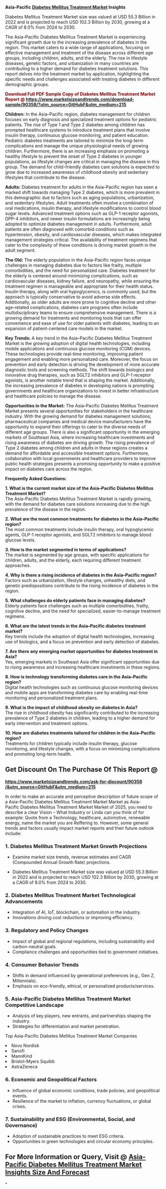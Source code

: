 <p><strong>Asia-Pacific&nbsp;<a href=""https://www.marketsizeandtrends.com/download-sample/90358/&amp;utm_source=GitHubF&amp;utm_medium=215"">Diabetes Mellitus Treatment Market</a> Insights</strong></p><p>Diabetes Mellitus Treatment Market size was valued at USD 55.3 Billion in 2022 and is projected to reach USD 102.3 Billion by 2030, growing at a CAGR of 8.0% from 2024 to 2030.</p><p><p>The Asia–Pacific Diabetes Mellitus Treatment Market is experiencing significant growth due to the increasing prevalence of diabetes in the region. This market caters to a wide range of applications, focusing on effective management and treatment of the disease across different age groups, including children, adults, and the elderly. The rise in lifestyle diseases, genetic factors, and urbanization in many countries are contributing to a higher demand for diabetes treatment solutions. This report delves into the treatment market by application, highlighting the specific needs and challenges associated with treating diabetes in different demographic groups.</p><p><strong><p><strong><span style="color: #800000;">Download Full PDF Sample Copy of Diabetes Mellitus Treatment Market Report @</span>&nbsp;</strong><a href="https://www.marketsizeandtrends.com/download-sample/90358/?utm_source=GitHubF&amp;utm_medium=215" target="_blank">https://www.marketsizeandtrends.com/download-sample/90358/?utm_source=GitHubF&amp;utm_medium=215</a></p></strong></p><p><strong>Children:</strong> In the Asia–Pacific region, diabetes management for children focuses on early diagnosis and specialized treatment options for pediatric patients. The rise of Type 1 and Type 2 diabetes among children has prompted healthcare systems to introduce treatment plans that involve insulin therapy, continuous glucose monitoring, and patient education. Pediatric diabetes treatments are tailored to minimize the long-term complications and manage the unique physiological needs of growing children. Furthermore, there is an increasing emphasis on promoting a healthy lifestyle to prevent the onset of Type 2 diabetes in younger populations, as lifestyle changes are critical in managing the disease in this group. The demand for child-friendly diabetes care solutions is expected to grow due to increased awareness of childhood obesity and sedentary lifestyles that contribute to the disease.<p><strong>Adults:</strong> Diabetes treatment for adults in the Asia–Pacific region has seen a marked shift towards managing Type 2 diabetes, which is more prevalent in this demographic due to factors such as aging populations, urbanization, and sedentary lifestyles. Adult treatments often involve a combination of oral medications, insulin therapy, and lifestyle modifications to control blood sugar levels. Advanced treatment options such as GLP-1 receptor agonists, DPP-4 inhibitors, and newer insulin formulations are increasingly being adopted to optimize diabetes management in adults. Furthermore, adult patients are often diagnosed with comorbid conditions such as hypertension, obesity, and cardiovascular diseases, which makes integrated management strategies critical. The availability of treatment regimens that cater to the complexity of these conditions is driving market growth in the adult segment.<p><strong>The Old:</strong> The elderly population in the Asia–Pacific region faces unique challenges in managing diabetes due to factors like frailty, multiple comorbidities, and the need for personalized care. Diabetes treatment for the elderly is centered around minimizing complications, such as cardiovascular diseases, kidney failure, and neuropathy, while ensuring the treatment regimen is manageable and appropriate for their health status. Insulin therapy, along with oral hypoglycemics, is commonly used, but the approach is typically conservative to avoid adverse side effects. Additionally, as older adults are more prone to cognitive decline and other age-related complications, diabetes care programs often include multidisciplinary teams to ensure comprehensive management. There is a growing demand for treatments and monitoring tools that can offer convenience and ease of use for older patients with diabetes, leading to an expansion of patient-centered care models in the market.<p><strong>Key Trends:</strong> A key trend in the Asia–Pacific Diabetes Mellitus Treatment Market is the growing adoption of digital health technologies, including mobile applications and continuous glucose monitoring (CGM) devices. These technologies provide real-time monitoring, improving patient engagement and enabling more personalized care. Moreover, the focus on prevention and early detection is driving the development of more accurate diagnostic tools and screening methods. The shift towards biologics and innovative drug therapies, such as SGLT2 inhibitors and GLP-1 receptor agonists, is another notable trend that is shaping the market. Additionally, the increasing prevalence of diabetes in developing nations is prompting governments and healthcare organizations to invest in better infrastructure and healthcare policies to manage the disease.<p><strong>Opportunities in the Market:</strong> The Asia–Pacific Diabetes Mellitus Treatment Market presents several opportunities for stakeholders in the healthcare industry. With the growing demand for diabetes management solutions, pharmaceutical companies and medical device manufacturers have the opportunity to expand their offerings to cater to the diverse needs of different age groups. There is also a significant opportunity in the emerging markets of Southeast Asia, where increasing healthcare investments and rising awareness of diabetes are driving growth. The rising prevalence of Type 2 diabetes among children and adults in these regions creates a demand for affordable and accessible treatment options. Furthermore, collaboration with local governments and healthcare providers to improve public health strategies presents a promising opportunity to make a positive impact on diabetes care across the region.<p><strong>Frequently Asked Questions:</strong></p><p><strong>1. What is the current market size of the Asia–Pacific Diabetes Mellitus Treatment Market?</strong><br> The Asia–Pacific Diabetes Mellitus Treatment Market is rapidly growing, with the demand for diabetes care solutions increasing due to the high prevalence of the disease in the region.</p><p><strong>2. What are the most common treatments for diabetes in the Asia–Pacific region?</strong><br> The most common treatments include insulin therapy, oral hypoglycemic agents, GLP-1 receptor agonists, and SGLT2 inhibitors to manage blood glucose levels.</p><p><strong>3. How is the market segmented in terms of applications?</strong><br> The market is segmented by age groups, with specific applications for children, adults, and the elderly, each requiring different treatment approaches.</p><p><strong>4. Why is there a rising incidence of diabetes in the Asia–Pacific region?</strong><br> Factors such as urbanization, lifestyle changes, unhealthy diets, and genetic predispositions contribute to the rising incidence of diabetes in the region.</p><p><strong>5. What challenges do elderly patients face in managing diabetes?</strong><br> Elderly patients face challenges such as multiple comorbidities, frailty, cognitive decline, and the need for specialized, easier-to-manage treatment regimens.</p><p><strong>6. What are the latest trends in the Asia–Pacific diabetes treatment market?</strong><br> Key trends include the adoption of digital health technologies, increasing use of biologics, and a focus on prevention and early detection of diabetes.</p><p><strong>7. Are there any emerging market opportunities for diabetes treatment in Asia?</strong><br> Yes, emerging markets in Southeast Asia offer significant opportunities due to rising awareness and increasing healthcare investments in these regions.</p><p><strong>8. How is technology transforming diabetes care in the Asia–Pacific region?</strong><br> Digital health technologies such as continuous glucose monitoring devices and mobile apps are transforming diabetes care by enabling real-time monitoring and personalized treatment plans.</p><p><strong>9. What is the impact of childhood obesity on diabetes in Asia?</strong><br> The rise in childhood obesity has significantly contributed to the increasing prevalence of Type 2 diabetes in children, leading to a higher demand for early intervention and treatment options.</p><p><strong>10. How are diabetes treatments tailored for children in the Asia–Pacific region?</strong><br> Treatments for children typically include insulin therapy, glucose monitoring, and lifestyle changes, with a focus on minimizing complications and promoting long-term health.</p></p><h2><strong>Get Discount On The Purchase Of This Report @&nbsp;</strong></h2><p><strong><a href=""https://www.marketsizeandtrends.com/ask-for-discount/90358/&amp;utm_source=GitHubF&amp;utm_medium=215"" target=""_blank"">https://www.marketsizeandtrends.com/ask-for-discount/90358<br />/&amp;utm_source=GitHubF&amp;utm_medium=215</a></strong></p><p>In order to make an accurate and perceptive description of future scope of a Asia-Pacific&nbsp;Diabetes Mellitus Treatment Market Market as Asia-Pacific&nbsp;Diabetes Mellitus Treatment Market Market of 2025, you need to describe a clear Vision &ndash; What Industry or Linda can you think of for example: Quote from a Technology, healthcare, automotive, renewable energy, name the market you are Reffering to. However, some general trends and factors usually impact market reports and their future outlook include:</p><h3>1.&nbsp;<strong>Diabetes Mellitus Treatment Market Growth Projections</strong></h3><ul><li>Examine market size trends, revenue estimates and CAGR (Compounded Annual Growth Rate) projections.</li><li><p>Diabetes Mellitus Treatment Market size was valued at USD 55.3 Billion in 2022 and is projected to reach USD 102.3 Billion by 2030, growing at a CAGR of 8.0% from 2024 to 2030.</p></li></ul><h3>2.&nbsp;<strong>Diabetes Mellitus Treatment Market Technological Advancements</strong></h3><ul><li>Integration of AI, IoT, blockchain, or automation in the industry.</li><li>Innovations driving cost reductions or improving efficiency.</li></ul><h3>3.&nbsp;<strong>Regulatory and Policy Changes</strong></h3><ul><li>Impact of global and regional regulations, including sustainability and carbon-neutral goals.</li><li>Compliance challenges and opportunities tied to government initiatives.</li></ul><h3>4.&nbsp;<strong>Consumer Behavior Trends</strong></h3><ul><li>Shifts in demand influenced by generational preferences (e.g., Gen Z, Millennials).</li><li>Emphasis on eco-friendly, ethical, or personalized products/services.</li></ul><h3>5.&nbsp;<strong>Asia-Pacific Diabetes Mellitus Treatment Market Competitive Landscape</strong></h3><ul><li>Analysis of key players, new entrants, and partnerships shaping the industry.</li><li>Strategies for differentiation and market penetration.</li></ul><p data-pm-slice=""1 1 []"">Top Asia-Pacific Diabetes Mellitus Treatment Market Companies</p><div data-test-id=""""><p><li>Novo Nordisk</li><li> Sanofi</li><li> MannKind</li><li> Bristol-Myers Squibb</li><li> AstraZeneca</li></p></div><h3>6.&nbsp;<strong>Economic and Geopolitical Factors</strong></h3><ul><li>Influence of global economic conditions, trade policies, and geopolitical events.</li><li>Resilience of the market to inflation, currency fluctuations, or global crises.</li></ul><h3>7.&nbsp;<strong>Sustainability and ESG (Environmental, Social, and Governance)</strong></h3><ul><li>Adoption of sustainable practices to meet ESG criteria.</li><li>Opportunities in green technologies and circular economy principles.</li></ul><h2><strong>For More Information or Query, Visit @&nbsp;</strong><a href=""https://www.verifiedmarketreports.com/product/global-diabetes-mellitus-treatment-market-growth-status-and-outlook-2019-2024/"" target=""_blank"">Asia-Pacific Diabetes Mellitus Treatment Market Insights Size And Forecast</a></h2>"
